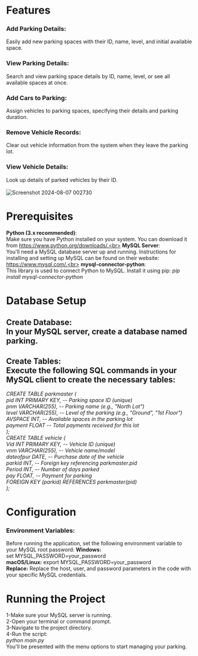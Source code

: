 # **Features**
### Add Parking Details:
Easily add new parking spaces with their ID, name, level, and initial available space.  <br>
### View Parking Details:
Search and view parking space details by ID, name, level, or see all available spaces at once. <br>
### Add Cars to Parking: 
Assign vehicles to parking spaces, specifying their details and parking duration. <br>
### Remove Vehicle Records: 
Clear out vehicle information from the system when they leave the parking lot. <br>
### View Vehicle Details: 
Look up details of parked vehicles by their ID.<br><br>
![Screenshot 2024-08-07 002730](https://github.com/user-attachments/assets/e70df3ea-9dac-41dd-a77a-35741ecd4f23)
# **Prerequisites**
**Python (3.x recommended)**: <br> Make sure you have Python installed on your system. You can download it from https://www.python.org/downloads/.<br>
**MySQL Server**: <br> You'll need a MySQL database server up and running.  Instructions for installing and setting up MySQL can be found on their website: https://www.mysql.com/.<br>
**mysql-connector-python**:  <br>This library is used to connect Python to MySQL. Install it using pip:
*pip install mysql-connector-python*
# **Database Setup**
## Create Database: <br> In your MySQL server, create a database named parking.
## Create Tables:  <br> Execute the following SQL commands in your MySQL client to create the necessary tables:<br>
*CREATE TABLE parkmaster ( <br>
    pid INT PRIMARY KEY,   -- Parking space ID (unique)  <br>
    pnm VARCHAR(255),      -- Parking name (e.g., "North Lot") <br>
    level VARCHAR(255),    -- Level of the parking (e.g., "Ground", "1st Floor") <br>
    AVSPACE INT,           -- Available spaces in the parking lot <br>
    payment FLOAT          -- Total payments received for this lot <br>
);*
<br>
*CREATE TABLE vehicle ( <br>
    Vid INT PRIMARY KEY,    -- Vehicle ID (unique) <br>
    vnm VARCHAR(255),      -- Vehicle name/model <br>
    dateofpur DATE,        -- Purchase date of the vehicle <br>
    parkid INT,            -- Foreign key referencing parkmaster.pid <br>
    Period INT,            -- Number of days parked <br>
    pay FLOAT,             -- Payment for parking <br>
    FOREIGN KEY (parkid) REFERENCES parkmaster(pid) <br>
);*<br>
# **Configuration**
### **Environment Variables:**

Before running the application, set the following environment variable to your MySQL root password:
**Windows:**  <br>set MYSQL_PASSWORD=your_password<br>
**macOS/Linux:** export MYSQL_PASSWORD=your_password <br>
**Replace:**
Replace the host, user, and password parameters in the code with your specific MySQL credentials.
# **Running the Project** <br>
1-Make sure your MySQL server is running.<br>
2-Open your terminal or command prompt.<br>
3-Navigate to the project directory.<br>
4-Run the script:<br>
*python main.py*<br>
You'll be presented with the menu options to start managing your parking.





